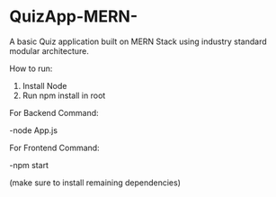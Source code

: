 # QuizApp-MERN-
A basic Quiz application built on MERN Stack using industry standard modular architecture.

How to run:

1. Install Node
2. Run npm install in root

For Backend Command:

-node App.js

For Frontend Command:

-npm start

(make sure to install remaining dependencies)
